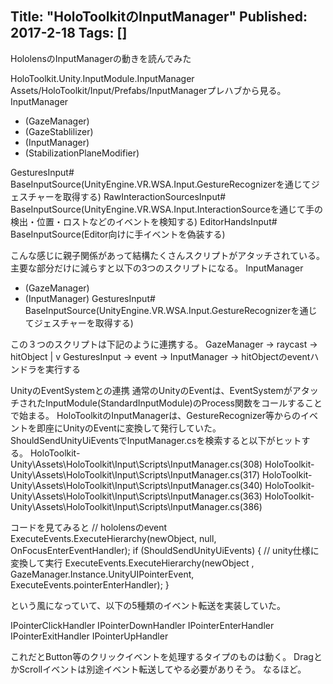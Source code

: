Title: "HoloToolkitのInputManager"
Published: 2017-2-18
Tags: []
---

HololensのInputManagerの動きを読んでみた

HoloToolkit.Unity.InputModule.InputManager
Assets/HoloToolkit/Input/Prefabs/InputManagerプレハブから見る。
InputManager
  + (GazeManager)
  + (GazeStablilizer)
  + (InputManager)
  + (StabilizationPlaneModifier)

  GesturesInput# BaseInputSource(UnityEngine.VR.WSA.Input.GestureRecognizerを通じてジェスチャーを取得する)
  RawInteractionSourcesInput# BaseInputSource(UnityEngine.VR.WSA.Input.InteractionSourceを通じて手の検出・位置・ロストなどのイベントを検知する)
  EditorHandsInput# BaseInputSource(Editor向けに手イベントを偽装する)

こんな感じに親子関係があって結構たくさんスクリプトがアタッチされている。
主要な部分だけに減らすと以下の3つのスクリプトになる。
InputManager
  + (GazeManager)
  + (InputManager)
  GesturesInput# BaseInputSource(UnityEngine.VR.WSA.Input.GestureRecognizerを通じてジェスチャーを取得する)

この３つのスクリプトは下記のように連携する。
GazeManager -> raycast -> hitObject
                                  |
                                  v
GesturesInput -> event -> InputManager -> hitObjectのeventハンドラを実行する

UnityのEventSystemとの連携
通常のUnityのEventは、EventSystemがアタッチされたInputModule(StandardInputModule)のProcess関数をコールすることで始まる。
HoloToolkitのInputManagerは、GestureRecognizer等からのイベントを即座にUnityのEventに変換して発行していた。
ShouldSendUnityUiEventsでInputManager.csを検索すると以下がヒットする。
HoloToolkit-Unity\Assets\HoloToolkit\Input\Scripts\InputManager.cs(308)
HoloToolkit-Unity\Assets\HoloToolkit\Input\Scripts\InputManager.cs(317)
HoloToolkit-Unity\Assets\HoloToolkit\Input\Scripts\InputManager.cs(340)
HoloToolkit-Unity\Assets\HoloToolkit\Input\Scripts\InputManager.cs(363)
HoloToolkit-Unity\Assets\HoloToolkit\Input\Scripts\InputManager.cs(386)

コードを見てみると
// hololensのevent
ExecuteEvents.ExecuteHierarchy(newObject, null, OnFocusEnterEventHandler);
if (ShouldSendUnityUiEvents)
{
    // unity仕様に変換して実行
    ExecuteEvents.ExecuteHierarchy(newObject
        , GazeManager.Instance.UnityUIPointerEvent, ExecuteEvents.pointerEnterHandler);
}

という風になっていて、以下の5種類のイベント転送を実装していた。

IPointerClickHandler
IPointerDownHandler
IPointerEnterHandler
IPointerExitHandler
IPointerUpHandler

これだとButton等のクリックイベントを処理するタイプのものは動く。
DragとかScrollイベントは別途イベント転送してやる必要がありそう。
なるほど。
